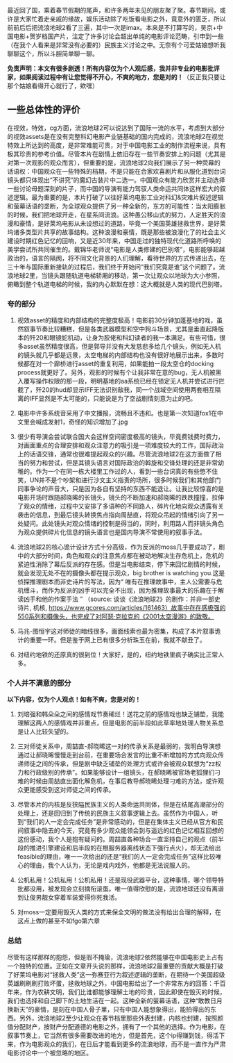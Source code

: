 最近回了国，乘着春节假期的尾声，和许多两年未见的朋友聚了聚。春节期间，或许是大家忙着走亲戚的缘故，娱乐活动除了吃饭看电影之外，竟意外的匮乏，所以前前后后把流浪地球2看了三遍，其中一次是imax。本来是不打算写的，吴京+中国电影+贺岁档国产片，注定了许多讨论会超出单纯的电影评论范畴，引申到一些（在我个人看来是非常没有必要的）民族主义讨论之中。无奈有个可爱姑娘想听我聊聊这个，所以斗胆简单聊一聊。

**免责声明：本文有很多剧透！所有内容仅为个人观后感，我并非专业的电影批评家，如果阅读过程中有让您觉得不开心，不爽的地方，您是对的！**（反正我只要让那个姑娘看得开心就行了，欸嘿）

## 一些总体性的评价

在视效，特效，cg方面，流浪地球2可以说达到了国际一流的水平，考虑到大部分的视效assets是在没有完整科幻电影产业链基础的国内完成的，流浪地球2在视觉特效上所达到的高度，是非常难能可贵，对于中国电影工业的制作流程来说，具有极其珍贵的参考价值。尽管本片在剧情上依旧存在一些节奏安排上的问题（尤其是对第一次观影的观众而言），但重要的是，流浪地球2向我们展示了另一种荧幕的话语权：中国观众在一些特殊的档期，不是只能在合家欢喜剧片和从服化道到台词镜头都只体现出“不讲究”的魔幻古装片中二选一。中国观众有能力欣赏并主动选择一些讨论母题深刻的片子，而中国的导演有能力驾驭人类命运共同体这样宏大的叙述逻辑。最为重要的是，本片打破了以往好莱坞电影工业对科幻&灾难片叙述逻辑和萤幕话语的垄断，为全球观众提供了另一种全新的，东方的可能性：当太阳膨胀的时候，我们把地球开走，在星系间流浪。这种愚公移山式的努力，人定胜天的浪漫和豪情，是好莱坞电影从未设想过的道路，毕竟一个美国英雄拯救世界，是好莱坞诸多类型片共享的故事结构。这种浪漫和豪情，既是那些被浪漫化了的社会主义建设时期红色记忆的回响，又是近30年来，中国走过的独特现代化道路所呼唤的美学尝试所共同催生的。戴锦华老师说“电影是人类修建的巴别塔”，电影能够超越政治的，语言的隔阂，将不同文化背景的人们理解，看待世界的方式传递出去，在三十年与国际重新接轨的过程后，我们终于开始问“我们究竟是谁”这个问题了。流浪地球2里，当镜头跟随轨道电梯轿厢的移动，第一次让观众以地球为大小参照，俯瞰到整个轨道电梯的时候，我的内心默默在想：这大概就是人类的现代巴别塔。

### 夸的部分

1. 视效asset的精度和内部结构的完整度极高！电影前30分钟加蓬基地的戏，虽然叙事节奏比较糟糕，但是各类武器模型和空中狗斗场景，尤其是垂直起降版本的歼20和眼镜蛇机动，让身为胶佬和科幻读者的我一本满足。有些可惜，很多asset虽然精度很高，但是郭导并没有大发慈悲多给几个镜头，例如无人机的镜头就几乎都是远景，太空电梯的内部结构也没有很好地展示出来，多数时候都在对一个廊桥进行asset的重复利用，如果能拍一段太空仓的docking process就更好了。另外，观影的时候有个让我非常在意的bug，无人机被黑入覆写操作权限的那一段，明明基地的aa系统已经在锁定无人机并尝试进行拦截了，歼20的hud却显示IFF无法识别敌我，同一个战域空间使用两套相互隔离的IFF显然是不太可能的，只能说是为了空战剧情刻意为止的吧。

2. 电影中许多系统音采用了中文播报，流畅且不违和。也是第一次知道fox1在中文里会喊成发射1，奇怪的知识增加了.jpg

3. 很少有导演会尝试联合国大会这样空间密度极高的镜头，毕竟费钱费时费力，对画面重点的合理安排和观众注意力的吸引是一项难度较大的工作，国际政治上的话语交锋，通常也很难提起观众的兴趣。尽管流浪地球2在这方面做了相当的努力和尝试，但是其镜头语言对国际政治的斡旋和交锋处理的还是非常幼稚的。作为一个在同一栋大楼里工作过的人，看到一些台词真的有些憋不住笑，UN并不是个吵架和进行沙文主义指责的场所，很多时候我们和其他部门同事争论的声音大，只是因为各自有坚持的东西不能退让。让我比较惊喜的是电影开场时跟随郝晓晞的长镜头，镜头的不断加速和郝晓晞的跌跌撞撞，拉伸了观众的情绪，过程中又安排了多语种的不同路人，碎片化地向观众透露有关袭击的信息，到最后镜头转换焦点指向周喆直，将观众吊起的情绪引向了另一处疑问。此处镜头对观众情绪的控制是得当的，同时，利用路人而非镜头角色为观众提供碎片化信息的镜头语言也是国内导演不常使用的叙事手法。

4. 流浪地球2的核心诡计设计方式十分高级，作为反派的moss几乎要成功了，剧中的大部分时间，角色和观众的注意焦点都在被动地解决生存危机上，危机的紧迫性消除了幕后反派的存在感。但是当电影结束，停下来回忆剧情的时候，就会发现无处不在的摄像头都在提示观众，big brother is watching you.这是侦探推理剧本而非史诗片的写法，因为“ 唯有在推理故事中，主人公需要与危机缠斗，而作为反派的凶手可以完全不出现，因为推理故事最大的乐趣在于解读凶手和他的作案手法 ” （source: 谈谈《流浪地球2》的剧作：并非一部史诗片, 机核, https://www.gcores.com/articles/161463）故事中存在感极强的550系列和摄像头，也完成了对阿瑟·克拉克的《2001太空漫游》的致敬。

5. 马兆-图恒宇这对师徒的暗线很多，画面线索也最为密集，构成了本片叙事诡计的重要一环。但是鉴于网上已有很多分析珠玉在前，我就不献丑了。

6. 对纽约地铁的还原真的很到位！大家好，是的，纽约地铁里疯子确实比正常人多。

### 个人并不满意的部分

**以下内容，仅为个人观点！如有不爽，您是对的！**

1. 刘培强和韩朵朵之间的感情戏节奏稀烂！送花之前的感情戏也缺乏铺垫，我能理解这两人的感情戏并非重点，但是电影的前半段如此草率地处理人物关系总是让人比较失望的。

2. 三对师徒关系中，周喆直-郝晓晞这一对的传承关系是最弱的，我明白导演想通过让郝晓晞慢慢走到台前，在重要场合发言的比重不断增加的方式向观众传递师徒之间的传承，但是剧中缺乏铺垫的处理方式或许会被观众联想为“zz权力和行政级别的传承”。如果能够设计一组镜头，在郝晓晞被官场老狐狸们刁难的时候由周喆直出面化解危机，在事后教导郝晓晞处理刁难的方法，或许观众更能感受到这对师徒之间的传承。

3. 尽管本片的内核是反狭隘民族主义的人类命运共同体，但是在结尾高潮部分的处理上，还是回归到了传统的民族主义叙事逻辑上去。虽然作为中国人，听到“我们的人一定会完成任务”是非常感动的，但是在集体主义已经从官方和民间叙事中隐去的今天，究竟有多少观众能领会到与遥远的红色记忆相互回想的这份感动，我个人是抱有疑问的。周喆直各种场合一直坚持自己的观点（前半段的推进引擎建设和后半段的在根服务器离线状态下强行点火），却无法给出feasible的理由，唯一一次给出的还是“我们的人一定会完成任务”这样比较唯心的理由，我个人认为，无论是戏内戏外，他都是无法说服人的。

4. 公机私用！公机私用！公机私用！还是现役武器平台，这种事情，哪个领导特批都没用，被发现会立刻摘衔滚蛋。唯一值得欣慰的是，流浪地球还没有离谱到让俊男靓女穿着军装爱得你死我活。

5. 对moss一定要用毁灭人类的方式来保全文明的做法没有给出合理的解释，在这点上做的甚至不如fgo第六章

### 总结

尽管有这样那样的抱怨，但是瑕不掩瑜，流浪地球2依然能够在中国电影史上占有一个独特的位置。正如在文章开头说的那样，流浪地球2最重要的贡献大概是打破了好莱坞电影对“拯救人类”这一弥赛亚行为叙述逻辑的垄断，在期待一个美国超级英雄刷刷刷打败坏蛋，拯救地球之外，中国电影给出了一个非常东方的回答：千百年来，作为农耕文明，我们比谁都能够理解土地的珍贵，因此即使在毁灭的时候，我们也选择和自己脚下的土地生活在一起。这种全新的萤幕话语，这种“敢教日月换新天”的豪情，是刻在中国人骨子里，只有中国人能想象得出，能拍得出的东西。另外，流浪地球2至少让观众在春节档里那些外表封建，内核也封建，按照颜值分配财产，按财产分配道德的电影之外，拥有了一个其他的选择。作为电影，在叙事节奏上，它当然有很多需要改进的地方，但是首先，这个ip得赚到钱，得活下来，作为电影观众的我们，在日后才能看到更多的流浪地球，而不是一直作为严肃电影讨论中一个被忽略的地区。

 